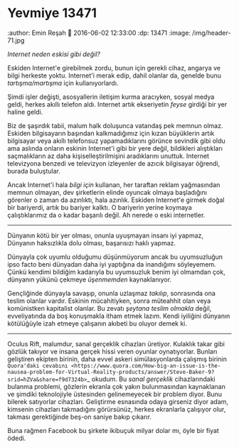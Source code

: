 Yevmiye 13471
=========================

:author: Emin Reşah
:date: 2016-06-02 12:33:00 
:dp: 13471 
:image: /img/header-71.jpg

*Internet neden eskisi gibi değil?*

Eskiden Internet'e girebilmek zordu, bunun için gerekli cihaz, angarya ve bilgi
herkeste yoktu. Internet'i merak edip, dahil olanlar da, genelde bunu 
*tartışma/martışma* için kullanıyorlardı.

Şimdi işler değişti, asosyallerin iletişim kurma aracıyken, sosyal medya geldi,
herkes akıllı telefon aldı. Internet artık ekseriyetin *feyse* girdiği bir yer
haline geldi.

Biz de şaşırdık tabii, malum halk doluşunca vatandaş pek memnun olmaz. Eskiden
bilgisayarın başından kalkmadığımız için kızan büyüklerin artık bilgisayar veya
akıllı telefonsuz yapamadıklarını görünce sevindik gibi oldu ama aslında onların
eskinin Internet'i gibi bir yere değil, bildikleri alıştıkları saçmalıkların az
daha kişiselleştirilmişini aradıklarını unuttuk. Internet televizyona benzedi ve
televizyon izleyenler de azıcık bilgisayar öğrendi, burada buluştular.

Ancak Internet'i hala *bilgi için* kullanan, her taraftan reklam yağmasından
memnun olmayan, dev şirketlerin elinde oyuncak olmaya başladığını görenler o
zaman da azınlıktı, hala azınlık. Eskiden Internet'e girmek doğal bir bariyerdi,
artık bu bariyer kalktı. O bariyerin yerine koymaya çalıştıklarımız da o kadar
başarılı değil. Ah nerede o eski internetler. 

------

Dünyanın kötü bir yer olması, onunla uyuşmayan insanı iyi yapmaz, Dünyanın
haksızlıkla dolu olması, başarısızı haklı yapmaz. 

Dünyayla çok uyumlu olduğumu düşünmüyorum ancak bu uyumsuzluğun ipso facto beni
dünyadan daha iyi yaptığına da inandığımı söyleyemem. Çünkü kendimi bildiğim
kadarıyla bu uyumsuzluk benim iyi olmamdan çok, dünyanın yükünü çekmeye
*üşenmemden* kaynaklanıyor.

Gençliğinde dünyayla savaşıp, onunla uzlaşmaz *takılıp*, sonrasında ona teslim
olanlar vardır. Eskinin mücahitiyken, sonra müteahhit olan veya komünistken
kapitalist olanlar. Bu zevatı *şeytana teslim olmakla* değil, evveliyatında da
boş konuşmakla itham etmek lazım. Kendi iyiliğini dünyanın kötülüğüyle izah
etmeye çalışanın akıbeti bu oluyor demek ki. 

------

Oculus Rift, malumdur, sanal gerçeklik cihazları üretiyor. Kulaklık takar gibi
gözlük takıyor ve insana gerçek hissi veren oyunlar oynatıyorlar. Bunları
geliştiren ekipten birinin, daha evvel askeri simülasyonlarda çalışmış birinin
`Quora'daki cevabını
<https://www.quora.com/How-big-an-issue-is-the-nausea-problem-for-Virtual-Reality-products/answer/Steve-Baker-9?srid=hZVa&share=f9d7324b>`_
okudum. Bu *sanal gerçeklik* cihazlarındaki bulanma problemi, gözlerin ekranla
çok yakın bulunmasından kaynaklanan ve şimdiki teknolojiyle üstesinden
gelinemeyecek bir problem diyor. Bunu bilerek satıyorlar cihazları. Geliştirme
esnasında odaya girseniz diyor adam, kimsenin cihazları takmadığını görürsünüz,
herkes ekranlarla çalışıyor olur, takması gerektiğinde beş-on saniye bakıp
çıkarır.

Buna rağmen Facebook bu şirkete ikibuçuk milyar dolar mı, öyle bir fiyat
ödedi. 
